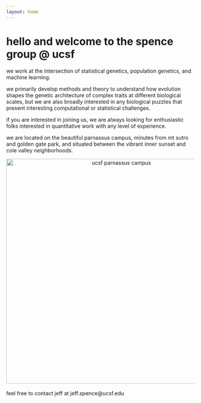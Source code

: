```yaml
---
layout: home
---
```

# hello and welcome to the spence group @ ucsf

we work at the intersection of statistical genetics, population genetics,
and machine learning.

we primarily develop methods and theory to understand how
evolution shapes the genetic architecture of complex traits at
different biological scales, but we are also broadly interested
in any biological puzzles that present interesting computational or
statistical challenges.

if you
are interested in joining us, we are always looking for enthusiastic
folks interested in quantitative work with any level of experience.

we are located on the beautiful parnassus campus, minutes from
mt sutro and golden gate park, and situated between the vibrant
inner sunset and cole valley neighborhoods.

<center>
<img src="../assets/parnassus.jpg" alt="ucsf parnassus campus" width="600" />
</center>
<br>
feel free to contact jeff at jeff.spence@ucsf.edu
